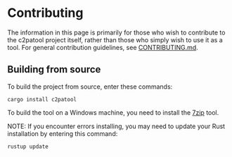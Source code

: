 # Contributing

The information in this page is primarily for those who wish to contribute to the c2patool project itself, rather than those who simply wish to use it as a tool.  For general contribution guidelines, see [CONTRIBUTING.md](../CONTRIBUTING.md).

## Building from source

To build the project from source, enter these commands:

```shell
cargo install c2patool
```

To build the tool on a Windows machine, you need to install the [7zip](https://www.7-zip.org/) tool.

NOTE: If you encounter errors installing, you may need to update your Rust installation by entering this command:

```
rustup update
```
